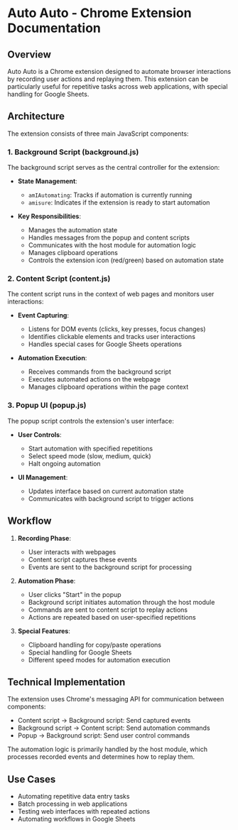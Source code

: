 # Auto Auto - Chrome Extension Documentation

## Overview
Auto Auto is a Chrome extension designed to automate browser interactions by recording user actions and replaying them. This extension can be particularly useful for repetitive tasks across web applications, with special handling for Google Sheets.

## Architecture

The extension consists of three main JavaScript components:

### 1. Background Script (background.js)
The background script serves as the central controller for the extension:

- **State Management**: 
  - `amIAutomating`: Tracks if automation is currently running
  - `amisure`: Indicates if the extension is ready to start automation

- **Key Responsibilities**:
  - Manages the automation state
  - Handles messages from the popup and content scripts
  - Communicates with the host module for automation logic
  - Manages clipboard operations
  - Controls the extension icon (red/green) based on automation state

### 2. Content Script (content.js)
The content script runs in the context of web pages and monitors user interactions:

- **Event Capturing**:
  - Listens for DOM events (clicks, key presses, focus changes)
  - Identifies clickable elements and tracks user interactions
  - Handles special cases for Google Sheets operations

- **Automation Execution**:
  - Receives commands from the background script
  - Executes automated actions on the webpage
  - Manages clipboard operations within the page context

### 3. Popup UI (popup.js)
The popup script controls the extension's user interface:

- **User Controls**:
  - Start automation with specified repetitions
  - Select speed mode (slow, medium, quick)
  - Halt ongoing automation

- **UI Management**:
  - Updates interface based on current automation state
  - Communicates with background script to trigger actions

## Workflow

1. **Recording Phase**:
   - User interacts with webpages
   - Content script captures these events
   - Events are sent to the background script for processing

2. **Automation Phase**:
   - User clicks "Start" in the popup
   - Background script initiates automation through the host module
   - Commands are sent to content script to replay actions
   - Actions are repeated based on user-specified repetitions

3. **Special Features**:
   - Clipboard handling for copy/paste operations
   - Special handling for Google Sheets
   - Different speed modes for automation execution

## Technical Implementation

The extension uses Chrome's messaging API for communication between components:
- Content script → Background script: Send captured events
- Background script → Content script: Send automation commands
- Popup → Background script: Send user control commands

The automation logic is primarily handled by the host module, which processes recorded events and determines how to replay them.

## Use Cases

- Automating repetitive data entry tasks
- Batch processing in web applications
- Testing web interfaces with repeated actions
- Automating workflows in Google Sheets
